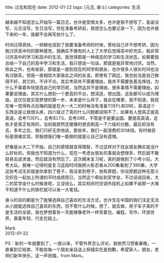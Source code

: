 title: 过去和现在
date: 2012-01-22
tags: [元旦, 奋斗]
categories: 生活

---

越来越不知道怎么开始写一篇日志，也许是受限太多，也许是我不想写了，圣诞没写，元旦没写，生日没写，但在准备考研前，我想怎么也要记录一下，因为也许接下来的一年，我都不会再写些什么了。
       
时间过得真快，一转眼也该到了我要准备考研的时候，曾经自己并不想考研，因为我讨厌高中时的那种感觉，我确实不像有的人上了大学后觉得高中好充实，我非常讨厌高中的学习和高中的生活，我觉得那是一种病态的学习和生活状态，如果要我总结一下自己的高中学习和生活，我只想说一句话，那就是我异常地讨厌。当然，除此之外，也有收获，那就是一直到现在的同学和朋友，也许很多人很长时间也没有过联系，但我一直相信大家彼此之间的友谊，即使有了疏远，我也权当是自己做得不好，其它的，不评不论。其实考研并不需要理由，我并不需要急着去挣钱，为什么不乘着年轻提高自己的学历呢，当然这并不是理由，很多事情不需要理由，如果要说理由，其实什么想到一个更高的平台，想深造，想出国，这些都可以成为理由，这仅仅是实现梦想的第一步，未来是什么样子，我会在哪里，我不知道，我现在唯一觉得有点后悔的就是在大一大二的时候没有准备TOEFL和GRE，英语这个东西总是让我很头疼，四六级过了真的什么问题都说明不了，如果有人想真正提高英语，去考TOEFL，去考IELTS，去考GRE，不管是不是要出国，要提高英语，这些才是真正有用的，当初我居然还傻傻的想去刷高一下六级的分数，最后却没有去，多年之后，我们只好无奈地说，那些年，我们一起浪费的30块钱。有时候目标是很难实现，但我想我们唯一能做的就是让自己没有遗憾。

<!--more-->
        
好像是从大二下开始，自己的感情就变得理智，不过这样对于找女朋友确实是没什么好处的，但我也不知道为什么，现在一考虑女朋友的事就会想很多，然后就不敢轻易去追求谁，然后就没有然后了。这次期末复习呢，真的是做到了小考小玩，大考大玩，我唯一记得的是复习这段时间我把火影忍者从200集看到了390集，大学这些考试无非就是你拿到了卷子，我没拿到卷子，他有原题，你没原题这种无意义交织在一起加上所谓的平时成绩而已，当然这个牵扯到奖学金，不过话说回来，大二的奖学金什么时候发呢，又没钱么，其实校庆时空调外挂机上如果不装那一大堆不知道干什么的铁栏就可以省一大笔钱。
       
奋斗的目的都是为了能够选择自己喜欢的生活方式，也许生在中国的我们注定无法从小就能选择自己喜欢的东西，但不管什么时候，想了，就去做，房子车子真的不是生活的全部，我也梦想着有一天能够像老外一样背着包，编程，写作，环游世界，乘着年轻，行走在路上。

Mark  
2012-01-22

PS：新的一年就要到了，一直以来，不管外界怎么评论，我依然习惯看春晚，一直看到它结束，不能给每一个朋友亲自送上祝福实在是抱歉，希望家人，朋友，老师们新年快乐，这一声祝福，from Mark。